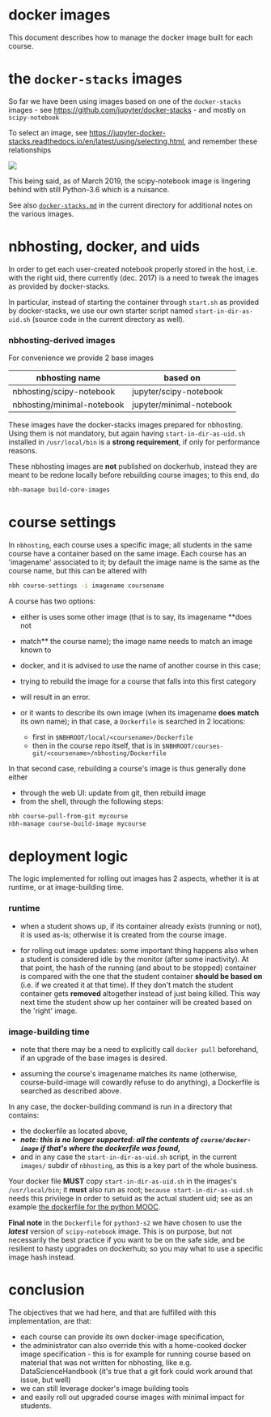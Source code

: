 # docker images

This document describes how to manage the docker image built for each course.

# the `docker-stacks` images

So far we have been using images based on one of the `docker-stacks` images - see https://github.com/jupyter/docker-stacks  - and mostly on `scipy-notebook`

To select an image, see https://jupyter-docker-stacks.readthedocs.io/en/latest/using/selecting.html, and remember these relationships

![](inherit-diagram.png)


This being said, as of March 2019, the scipy-notebook image is lingering behind with still Python-3.6 which is a nuisance.

See also [`docker-stacks.md`](docker-stacks.md) in the current directory for additional notes on the various images.

# nbhosting, docker, and uids

In order to get each user-created notebook properly stored in the host, i.e. with the right uid, there currently (dec. 2017) is a need to tweak the images as provided by docker-stacks.

In particular, instead of starting the container through `start.sh` as provided by docker-stacks, we use our own starter script named `start-in-dir-as-uid.sh` (source code in the current directory as well).


### nbhosting-derived images

For convenience we provide 2 base images

| nbhosting name | based on |
|----------------|----------|
| nbhosting/scipy-notebook | jupyter/scipy-notebook |
| nbhosting/minimal-notebook | jupyter/minimal-notebook |

These images have the docker-stacks images prepared for nbhosting.
Using them is not mandatory, but again having `start-in-dir-as-uid.sh` installed in `/usr/local/bin` is a **strong requirement**, if only for performance reasons.

These nbhosting images are **not** published on dockerhub, instead they are meant to be redone locally before rebuilding course images; to this end, do

```bash
nbh-manage build-core-images
```


# course settings

In `nbhosting`, each course uses a specific image; all students in the same course have a container based on the same image. Each course has an 'imagename'  associated to it; by default the image name is the same as the course name, but this can be altered with

```bash
nbh course-settings -i imagename coursename
```


A course has two options:

* either is uses some other image (that is to say, its imagename **does not
* match** the course name); the image name needs to match an image known to
* docker, and it is advised to use the name of another course in this case;
* trying to rebuild the image for a course that falls into this first category
* will result in an error.

* or it wants to describe its own image (when its imagename **does match** its own name); in that case, a `Dockerfile` is searched in 2 locations:
  * first in
   `$NBHROOT/local/<coursename>/Dockerfile`
  * then in the course repo itself, that is in
  `$NBHROOT/courses-git/<coursename>/nbhosting/Dockerfile`

In that second case, rebuilding a course's image is thus generally done either

* through the web UI: update from git, then rebuild image
* from the shell, through the following steps:

```bash
nbh course-pull-from-git mycourse
nbh-manage course-build-image mycourse
```


# deployment logic

The logic implemented for rolling out images has 2 aspects, whether it is at runtime, or at image-building time.

### runtime


* when a student shows up, if its container already exists (running or not), it is used as-is; otherwise it is created from the course image.

* for rolling out image updates: some important thing happens also when a student is considered idle by the monitor (after some inactivity). At that point, the hash of the running (and about to be stopped) container is compared with the one that the student container **should be based on** (i.e. if we created it at that time). If they don't match the student container gets **removed** altogether instead of just being killed. This way next time the student show up her container will be created based on the 'right' image.

### image-building time

* note that there may be a need to explicitly call `docker pull` beforehand, if an upgrade of the base images is desired.

* assuming the course's imagename matches its name (otherwise, course-build-image will cowardly refuse to do anything), a Dockerfile is searched as described above.

In any case, the docker-building command is run in a directory that contains:

* the dockerfile as located above,
* ***note: this is no longer supported: all the contents of `course/docker-image` if that's where the dockerfile was found,***
* and in any case the `start-in-dir-as-uid.sh` script, in the current `images/` subdir of `nbhosting`, as this is a key part of the whole business.

Your docker file **MUST** copy `start-in-dir-as-uid.sh` in the images's `/usr/local/bin`; it **must** also run as root; `because start-in-dir-as-uid.sh` needs this privilege in order to setuid as the actual student uid; see as an example [the dockerfile for the python MOOC](https://github.com/parmentelat/flotpython/blob/master/docker-image/nbhosting.Dockerfile).

**Final note** in the `Dockerfile` for `python3-s2` we have chosen to use the ***latest*** version of `scipy-notebook` image. This is on purpose, but not necessarily the best practice if you want to be on the safe side, and be resilient to hasty upgrades on dockerhub; so you may what to use a specific image hash instead.

# conclusion

The objectives that we had here, and that are fulfilled with this implementation, are that:

* each course can provide its own docker-image specification,
* the administrator can also override this with a home-cooked docker image specification - this is for example for running course based on material that was not written for nbhosting, like e.g. DataScienceHandbook (it's true that a git fork could work around that issue, but well)
* we can still leverage docker's image building tools
* and easily roll out upgraded course images with minimal impact for students.

